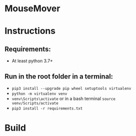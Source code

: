 # MouseMover

# Instructions

## Requirements:

-   At least python 3.7+

## Run in the root folder in a terminal:

-   `pip3 install --upgrade pip wheel setuptools virtualenv`
-   `python -m virtualenv venv`
-   `venv\Scripts\activate` or in a bash terminal `source venv/Scripts/activate`
-   `pip3 install -r requirements.txt`

# Build

